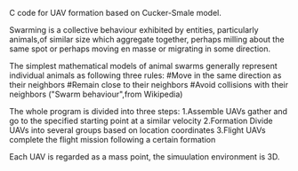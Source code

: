 C code for UAV formation based on Cucker-Smale model.

Swarming is a collective behaviour exhibited by entities, particularly animals,of similar size which aggregate together, perhaps milling about the same spot or perhaps moving en masse or migrating in some direction.

The simplest mathematical models of animal swarms generally represent individual animals as following three rules:
#Move in the same direction as their neighbors
#Remain close to their neighbors
#Avoid collisions with their neighbors
("Swarm behaviour",from Wikipedia)

The whole program is divided into three steps:
1.Assemble
  UAVs gather and go to the specified starting point at a similar velocity
2.Formation
  Divide UAVs into several groups based on location coordinates
3.Flight
  UAVs complete the flight mission following a certain formation

Each UAV is regarded as a mass point, the simuulation environment is 3D. 
